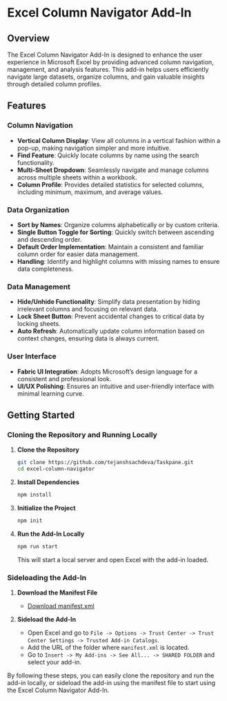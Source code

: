 # Excel Column Navigator Add-In

## Overview

The Excel Column Navigator Add-In is designed to enhance the user experience in Microsoft Excel by providing advanced column navigation, management, and analysis features. This add-in helps users efficiently navigate large datasets, organize columns, and gain valuable insights through detailed column profiles.

## Features

### Column Navigation
- **Vertical Column Display**: View all columns in a vertical fashion within a pop-up, making navigation simpler and more intuitive.
- **Find Feature**: Quickly locate columns by name using the search functionality.
- **Multi-Sheet Dropdown**: Seamlessly navigate and manage columns across multiple sheets within a workbook.
- **Column Profile**: Provides detailed statistics for selected columns, including minimum, maximum, and average values.

### Data Organization
- **Sort by Names**: Organize columns alphabetically or by custom criteria.
- **Single Button Toggle for Sorting**: Quickly switch between ascending and descending order.
- **Default Order Implementation**: Maintain a consistent and familiar column order for easier data management.
- **<missing name> Handling**: Identify and highlight columns with missing names to ensure data completeness.

### Data Management
- **Hide/Unhide Functionality**: Simplify data presentation by hiding irrelevant columns and focusing on relevant data.
- **Lock Sheet Button**: Prevent accidental changes to critical data by locking sheets.
- **Auto Refresh**: Automatically update column information based on context changes, ensuring data is always current.

### User Interface
- **Fabric UI Integration**: Adopts Microsoft’s design language for a consistent and professional look.
- **UI/UX Polishing**: Ensures an intuitive and user-friendly interface with minimal learning curve.

## Getting Started

### Cloning the Repository and Running Locally

1. **Clone the Repository**
   ```bash
   git clone https://github.com/tejanshsachdeva/Taskpane.git
   cd excel-column-navigator
   ```

2. **Install Dependencies**
   ```bash
   npm install
   ```

3. **Initialize the Project**
   ```bash
   npm init
   ```

4. **Run the Add-In Locally**
   ```bash
   npm run start
   ```
   This will start a local server and open Excel with the add-in loaded.

### Sideloading the Add-In

1. **Download the Manifest File**
   - [Download manifest.xml](https://github.com/tejanshsachdeva/Taskpane/blob/main/GoToColumn/manifest.xml)

2. **Sideload the Add-In**
   - Open Excel and go to `File -> Options -> Trust Center -> Trust Center Settings -> Trusted Add-in Catalogs`.
   - Add the URL of the folder where `manifest.xml` is located.
   - Go to `Insert -> My Add-ins -> See All... -> SHARED FOLDER` and select your add-in.

By following these steps, you can easily clone the repository and run the add-in locally, or sideload the add-in using the manifest file to start using the Excel Column Navigator Add-In.